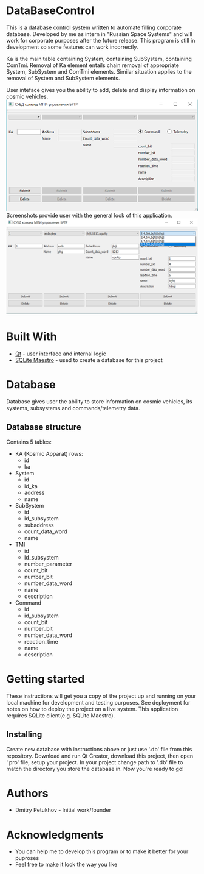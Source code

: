 # DataBaseControl

This is a database control system written to automate filling corporate database. 
Developed by me as intern in "Russian Space Systems" and will work for corporate purposes after the future release.
This program is still in development so some features can work incorrectly.

Ka is the main table containing System, containing SubSystem, containing ComTmi. Removal of Ka element entails chain removal of appropriate System, SubSystem and ComTmi elements. Similar situation applies to the removal of System and SubSystem elements.

User inteface gives you the ability to add, delete and display information on cosmic vehicles.
![alt tag](brtr_normal_cut.png)
Screenshots provide user with the general look of this application.
![alt tag](combobox.png)

# Built With
- [Qt](http://www.qt.io/) - user interface and internal logic
- [SQLite Maestro](https://www.sqlmaestro.com/products/sqlite/maestro/) - used to create a database for this project

# Database 
Database gives user the ability to store information on cosmic vehicles, its systems, subsystems and commands/telemetry data.
  ## Database structure
Contains 5 tables: 
- KA (Kosmic Apparat)
    rows:
    - id
    - ka
- System
    - id
    - id_ka
    - address
    - name
- SubSystem
    - id
    - id_subsystem
    - subaddress
    - count_data_word
    - name
- TMI
    - id
    - id_subsystem
    - number_parameter
    - count_bit
    - number_bit
    - number_data_word
    - name
    - description
- Command
    - id
    - id_subsystem
    - count_bit
    - number_bit
    - number_data_word
    - reaction_time
    - name
    - description
    
# Getting started
These instructions will get you a copy of the project up and running on your local machine for development and testing purposes. See deployment for notes on how to deploy the project on a live system.
This application requires SQLite client(e.g. SQLite Maestro).

## Installing
Create new database with instructions above or just use '.db' file from this repository.
Download and run Qt Creator, download this project, then open '.pro' file, setup your project. 
In your project change path to '.db' file to match the directory you store the database in.
Now you're ready to go!

# Authors
- Dmitry Petukhov - Initial work/founder

# Acknowledgments
  - You can help me to develop this program or to make it better for your puproses 
  - Feel free to make it look the way you like
